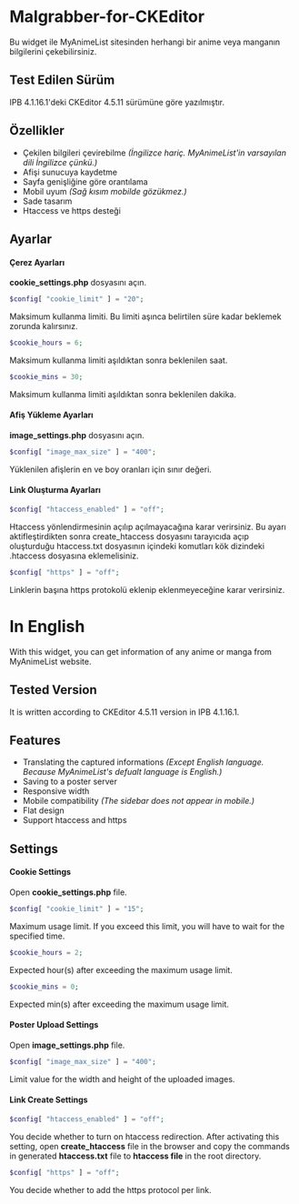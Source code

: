 # Malgrabber-for-CKEditor
Bu widget ile MyAnimeList sitesinden herhangi bir anime veya manganın bilgilerini çekebilirsiniz.

## Test Edilen Sürüm
IPB 4.1.16.1'deki CKEditor 4.5.11 sürümüne göre yazılmıştır.

## Özellikler
- Çekilen bilgileri çevirebilme *(İngilizce hariç. MyAnimeList'in varsayılan dili İngilizce çünkü.)*
- Afişi sunucuya kaydetme
- Sayfa genişliğine göre orantılama
- Mobil uyum *(Sağ kısım mobilde gözükmez.)*
- Sade tasarım
- Htaccess ve https desteği

## Ayarlar
#### Çerez Ayarları
**cookie_settings.php** dosyasını açın.

```php
$config[ "cookie_limit" ] = "20";
```
Maksimum kullanma limiti. Bu limiti aşınca belirtilen süre kadar beklemek zorunda kalırsınız.

```php
$cookie_hours = 6;
```
Maksimum kullanma limiti aşıldıktan sonra beklenilen saat.

```php
$cookie_mins = 30;
```
Maksimum kullanma limiti aşıldıktan sonra beklenilen dakika.

#### Afiş Yükleme Ayarları
**image_settings.php** dosyasını açın.

```php
$config[ "image_max_size" ] = "400";
```
Yüklenilen afişlerin en ve boy oranları için sınır değeri.

#### Link Oluşturma Ayarları
```php
$config[ "htaccess_enabled" ] = "off";
```
Htaccess yönlendirmesinin açılıp açılmayacağına karar verirsiniz. Bu ayarı aktifleştirdikten sonra create_htaccess dosyasını tarayıcıda açıp oluşturduğu htaccess.txt dosyasının içindeki komutları kök dizindeki .htaccess dosyasına eklemelisiniz.

```php
$config[ "https" ] = "off";
```
Linklerin başına https protokolü eklenip eklenmeyeceğine karar verirsiniz.

# In English
With this widget, you can get information of any anime or manga from MyAnimeList website.

## Tested Version
It is written according to CKEditor 4.5.11 version in IPB 4.1.16.1.

## Features
- Translating the captured informations *(Except English language. Because MyAnimeList's defualt language is English.)*
- Saving to a poster server
- Responsive width
- Mobile compatibility *(The sidebar does not appear in mobile.)*
- Flat design
- Support htaccess and https

## Settings
#### Cookie Settings
Open **cookie_settings.php** file.

```php
$config[ "cookie_limit" ] = "15";
```
Maximum usage limit. If you exceed this limit, you will have to wait for the specified time.

```php
$cookie_hours = 2;
```
Expected hour(s) after exceeding the maximum usage limit.

```php
$cookie_mins = 0;
```
Expected min(s) after exceeding the maximum usage limit.

#### Poster Upload Settings
Open **image_settings.php** file.

```php
$config[ "image_max_size" ] = "400";
```
Limit value for the width and height of the uploaded images.

#### Link Create Settings
```php
$config[ "htaccess_enabled" ] = "off";
```
You decide whether to turn on htaccess redirection. After activating this setting, open **create_htaccess** file in the browser and copy the commands in generated **htaccess.txt** file to **htaccess file** in the root directory.

```php
$config[ "https" ] = "off";
```
You decide whether to add the https protocol per link.